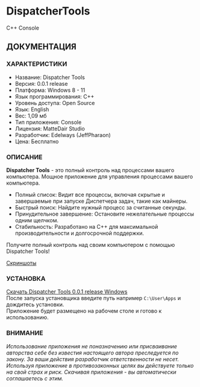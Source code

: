 # DispatcherTools
C++ Console

## ДОКУМЕНТАЦИЯ

### ХАРАКТЕРИСТИКИ

* Название: Dispatcher Tools
* Версия: 0.0.1 release
* Платформа: Windows 8 - 11
* Язык программирования: C++
* Уровень доступа: Open Source
* Язык: English
* Вес: 1,09 мб
* Тип приложения: Console
* Лицензия: MatteDair Studio
* Разработчик: Edelways (JeffPharaon)
* Цена: Бесплатно

### ОПИСАНИЕ

**Dispatcher Tools** - это полный контроль над процессами вашего компьютера. Мощное приложение для управления процессами вашего компьютера.  

* Полный список: Видит все процессы, включая скрытые и завершаемые при запуске Диспетчера задач, такие как майнеры.
* Быстрый поиск: Найдите нужный процесс за считанные секунды.
* Принудительное завершение: Остановите нежелательные процессы одним щелчком.
* Стабильность: Разработано на C++ для максимальной производительности и долгосрочной поддержки.

Получите полный контроль над своим компьютером с помощью Dispatcher Tools!

[Скриншоты](https://github.com/jeffpharaon/DispatcherTools/Screenshoots)

### УСТАНОВКА

[Скачать Dispatcher Tools 0.0.1 release Windows](https://github.com/jeffpharaon/DispatcherTools/Application)  
После запуска установщика введите путь например `C:\User\Apps` и дождитесь установки.  
Приложение будет размещено на рабочем столе и готово к использованию.

### ВНИМАНИЕ

*Использование приложения не поназначению или присваивание авторства себе без известия настоящего автора преследуется по закону. За ваши действия разработчик ответственности не несет. Используя приложение в противозаконных целях вы действуете только на свой страх и риск. Скачивая приложения - вы автоматически соглашаетесь с этим.*

